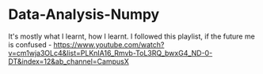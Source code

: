 # Data-Analysis-Numpy
It's mostly what I learnt, how I learnt. I followed this playlist, if the future me is confused - https://www.youtube.com/watch?v=cm1wja3OLc4&list=PLKnIA16_Rmvb-ToL3RQ_bwxG4_ND-0-DT&index=12&ab_channel=CampusX 
